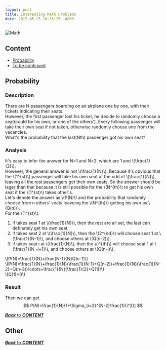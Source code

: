 ```yaml
---
layout: post
title: Interesting Math Problems
date: 2017-05-25 10:16:25 -0800
---
```


![](https://i1.wp.com/www.additudemag.com/wp-content/uploads/2016/11/School.3Rs.Math_tricks_the_right_way_to_teach_kids_with_ADHD.QA_learning_expert.5758.math_problems_homework.ts_470493341-1.jpg?w=1024&crop=0%2C0px%2C100%2C600px&ssl=1 "Math")


## Content
- [Probability](#probability)
- [To be continued](#other)

## Probability

### Description
There are N passengers boarding on an airplane one by one, with their tickets indicating their seats.  
However, the first passenger lost his ticket, he decide to randomly choose a seat(could be his own, or one of the others'). Every following passenger will take their own seat if not taken, otherwise randomly choose one from the vacancies.  
What's the probability that the last(Nth) passenger got his own seat?

### Analysis
It's easy to infer the answer for N=1 and N=2, which are 1 and \\(\frac{1}{2}\\).   
However, the general answer is not \\(\frac{1}{N}\\). Because it's obvious that the \\(1^{st}\\) passenger will take his own seat at the odd of \\(\frac{1}{N}\\), leaving all the rest passengers get their own seats. So the answer should be lager than that because it is still possible for the \\(N^{th}\\) to get his own seat if the \\(1^{st}\\) takes other's.  
Let's denote the answer as \\(P(N)\\) and the probability that randomly choose from n others' seats leaveing the \\(N^{th}\\) getting his own as \\(Q(n)\\).  
For the \\(1^{st}\\):  
1. if takes seat 1 at \\(\frac{1}{N}\\), then the rest are all set, the last can definately get his own seat.  
1. if takes seat 2 at \\(\frac{1}{N}\\), then the \\(2^{nd}\\) will choose seat 1 at \\(\frac{1}{N-1}\\), and choose others at \\(Q(n-2)\\).
1. if takes seat i at \\(\frac{1}{N}\\), then the \\(i^{th}\\) will choose seat 1 at \\(\frac{1}{N -i+1}\\), and choose others at \\(Q(n-i)\\).

\\(P(N)=\frac{1}{N}+\frac{N-1}{N}Q(n-1)\\)  
\\(P(N)=\frac{1}{N}+\frac{1}{N}(\frac{1}{N-1}+Q(n-2))+\frac{1}{N}(\frac{1}{N-2}+Q(n-3))\cdots+\frac{1}{N}(\frac{1}{2}+Q(1))\\)  
\\(Q(1)=0\\)  

### Result
Then we can get
$$
P(N)=\frac{1}{N}(1+\Sigma_{i=2}^{N-2}\frac{1}{i^2})
$$

[***Back*** to ***CONTENT***](#content)  



## Other


[***Back*** to ***CONTENT***](#content)  
